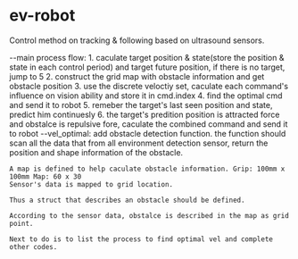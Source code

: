 ev-robot
========
Control method on tracking & following based on ultrasound sensors.

--main process flow:
	1. caculate target position & state(store the position & state in each control period) and target future position, if there is no target, jump to 5
	2. construct the grid map with obstacle information and get obstacle position
	3. use the discrete veloctiy set, caculate each command's influence on vision ability and store it in cmd.index
	4. find the optimal cmd and send it to robot
	5. remeber the target's last seen position and state, predict him continuesly
	6. the target's predition position is attracted force and obstalce is repulsive fore, caculate the combined command and send it to robot
--vel_optimal:
	add obstacle detection function. the function should scan all the data that from all environment detection sensor, 
	return the position and shape information of the obstacle.

	A map is defined to help caculate obstacle information. Grip: 100mm x 100mm Map: 60 x 30
	Sensor's data is mapped to grid location.

 	Thus a struct that describes an obstacle should be defined. 
	
	According to the sensor data, obstalce is described in the map as grid point.

	Next to do is to list the process to find optimal vel and complete other codes.

